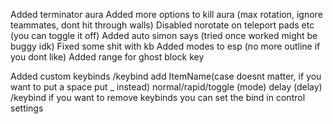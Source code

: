 Added terminator aura
Added more options to kill aura (max rotation, ignore teammates, dont hit through walls)
Disabled norotate on teleport pads etc (you can toggle it off)
Added auto simon says (tried once worked might be buggy idk)
Fixed some shit with kb
Added modes to esp (no more outline if you dont like)
Added range for ghost block key

Added custom keybinds
/keybind add ItemName(case doesnt matter, if you want to put a space put _ instead) normal/rapid/toggle (mode) delay (delay)
/keybind if you want to remove keybinds
you can set the bind in control settings
